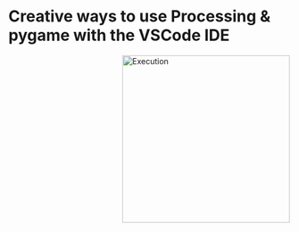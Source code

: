 # Creative ways to use Processing & pygame with the VSCode IDE
<img align="right" alt="Execution" width="300" src="">

